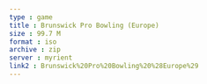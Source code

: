 ```yaml
---
type : game
title : Brunswick Pro Bowling (Europe)
size : 99.7 M
format : iso
archive : zip
server : myrient
link2 : Brunswick%20Pro%20Bowling%20%28Europe%29
---
```

